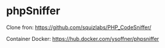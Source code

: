 # phpSniffer
Clone fron: https://github.com/squizlabs/PHP_CodeSniffer/

Container Docker: https://hub.docker.com/ysoffner/phpsniffer
